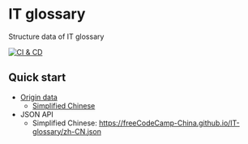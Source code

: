# IT glossary

Structure data of IT glossary

[![CI & CD](https://github.com/freeCodeCamp-China/IT-glossary/workflows/CI%20&%20CD/badge.svg)][1]

## Quick start

- [Origin data](source/)
  - [Simplified Chinese][2]
- JSON API
  - Simplified Chinese: https://freeCodeCamp-China.github.io/IT-glossary/zh-CN.json

[1]: https://github.com/freeCodeCamp-China/IT-glossary/actions
[2]: https://github.com/freeCodeCamp-China/IT-glossary/edit/master/source/zh-CN.yml
